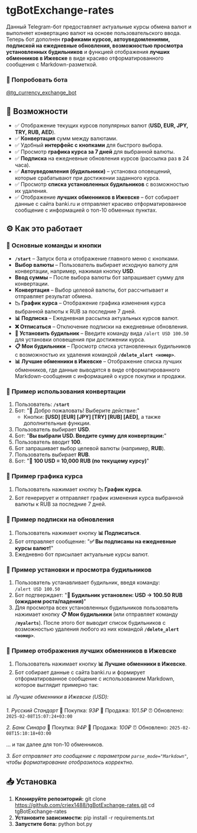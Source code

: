 # **tgBotExchange-rates**

Данный Telegram-бот предоставляет актуальные курсы обмена валют и выполняет конвертацию валют на основе пользовательского ввода. Теперь бот дополнен **графиками курсов, автоуведомлениями, подпиской на ежедневные обновления, возможностью просмотра установленных будильников** и функцией отображения **лучших обменников в Ижевске** в виде красиво отформатированного сообщения с Markdown-разметкой.

### **🚀 Попробовать бота**
[@tg_currency_exchange_bot](https://t.me/tg_currency_exchange_bot)

## **📌 Возможности**

- ✅ Отображение текущих курсов популярных валют (**USD, EUR, JPY, TRY, RUB, AED**).  
- ✅ **Конвертация** сумм между валютами.  
- ✅ Удобный **интерфейс с кнопками** для быстрого выбора.  
- ✅ Просмотр **графика курса за 7 дней** для выбранной валюты.  
- ✅ **Подписка** на ежедневные обновления курсов (рассылка раз в 24 часа).  
- ✅ **Автоуведомления (будильники)** – установка оповещений, которые срабатывают при достижении заданного курса.  
- ✅ Просмотр **списка установленных будильников** с возможностью их удаления.  
- ✅ Отображение **лучших обменников в Ижевске** – бот собирает данные с сайта banki.ru и отправляет красиво отформатированное сообщение с информацией о топ-10 обменных пунктах.

## **⚙️ Как это работает**

### 🔹 **Основные команды и кнопки**  

- **`/start`** – Запуск бота и отображение главного меню с кнопками.  
- **Выбор валюты** – Пользователь выбирает исходную валюту для конвертации, например, нажимая кнопку **USD**.  
- **Ввод суммы** – После выбора валюты бот запрашивает сумму для конвертации.  
- **Конвертация** – Выбор целевой валюты, бот рассчитывает и отправляет результат обмена.  
- **📉 График курса** – Отображение графика изменения курса выбранной валюты к RUB за последние 7 дней.  
- **📊 Подписка** – Ежедневная рассылка актуальных курсов валют.  
- **❌ Отписаться** – Отключение подписки на ежедневные обновления.  
- **🔔 Установить будильник** – Введите команду вида `/alert USD 100.50` для установки оповещения при достижении курса.  
- **📋 Мои будильники** – Просмотр списка установленных будильников с возможностью их удаления командой **`/delete_alert <номер>`**.  
- **📊 Лучшие обменники в Ижевске** – Отображение списка лучших обменников, где данные выводятся в виде отформатированного Markdown-сообщения с информацией о курсе покупки и продажи.

### 🔹 **Пример использования конвертации**

1. Пользователь: **`/start`**  
2. Бот: "👋 Добро пожаловать! Выберите действие:"  
   - Кнопки: **[USD] [EUR] [JPY] [TRY] [RUB] [AED]**, а также дополнительные функции.
3. Пользователь выбирает **USD**.  
4. Бот: "**Вы выбрали USD. Введите сумму для конвертации:**"  
5. Пользователь вводит **100**.  
6. Бот запрашивает выбор целевой валюты (например, **RUB**).  
7. Пользователь выбирает **RUB**.  
8. Бот: "**💱 100 USD = 10,000 RUB (по текущему курсу)**"

### 🔹 **Пример графика курса**

1. Пользователь нажимает кнопку **📉 График курса**.  
2. Бот генерирует и отправляет график изменения курса выбранной валюты к RUB за последние 7 дней.

### 🔹 **Пример подписки на обновления**

1. Пользователь нажимает кнопку **📊 Подписаться**.  
2. Бот отправляет сообщение: "**✅ Вы подписаны на ежедневные курсы валют!**"  
3. Ежедневно бот присылает актуальные курсы валют.

### 🔹 **Пример установки и просмотра будильников**

1. Пользователь устанавливает будильник, введя команду:  
   `/alert USD 100.50`
2. Бот подтверждает: "**🔔 Будильник установлен: USD → 100.50 RUB (ожидаем роста/падения)**"  
3. Для просмотра всех установленных будильников пользователь нажимает кнопку **📋 Мои будильники** (или отправляет команду **`/myalerts`**). После этого бот выводит список будильников с возможностью удаления любого из них командой **`/delete_alert <номер>`**.

### 🔹 **Пример отображения лучших обменников в Ижевске**

1. Пользователь нажимает кнопку **📊 Лучшие обменники в Ижевске**.  
2. Бот собирает данные с сайта banki.ru и формирует отформатированное сообщение с использованием Markdown, которое выглядит примерно так:

📊 *Лучшие обменники в Ижевске (USD):*

*1. Русский Стандарт*
  🔹 Покупка: *93₽*
  🔸 Продажа: *101.5₽*
  ⏰ Обновлено: `2025-02-08T15:07:24+03:00`

*2. Банк Синара*
  🔹 Покупка: *94₽*
  🔸 Продажа: *100₽*
  ⏰ Обновлено: `2025-02-08T15:10:18+03:00`

... и так далее для топ-10 обменников.

*3. Бот отправляет это сообщение с параметром `parse_mode="Markdown"`, чтобы форматирование отобразилось корректно.*

## **📥 Установка**

1. **Клонируйте репозиторий:**
git clone https://github.com/criex1488/tgBotExchange-rates.git
cd tgBotExchange-rates
2. **Установите зависимости:**
pip install -r requirements.txt
3. **Запустите бота:**
python bot.py
